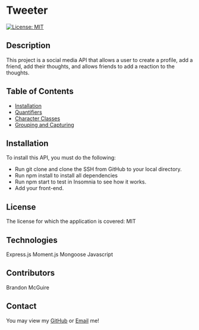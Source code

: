 # Tweeter

[![License: MIT](https://img.shields.io/badge/License-MIT-yellow.svg)](https://opensource.org/licenses/MIT)


## Description

This project is a social media API that allows a user to create a profile, add a friend, add their thoughts, and allows friends to add a reaction to the thoughts.

## Table of Contents

- [Installation](#Installation)
- [Quantifiers](#quantifiers)
- [Character Classes](#character-classes)
- [Grouping and Capturing](#grouping-and-capturing)

## Installation

To install this API, you must do the following:

- Run git clone and clone the SSH from GitHub to your local directory.
- Run npm install to install all dependencies
- Run npm start to test in Insomnia to see how it works.
- Add your front-end.

## License

The license for which the application is covered: MIT

## Technologies

Express.js
Moment.js
Mongoose
Javascript

## Contributors

Brandon McGuire

## Contact

You may view my [GitHub](https://github.com/brandonmcguire1992) or [Email](mailto:brandonmcguire1992@gmail.com) me!

